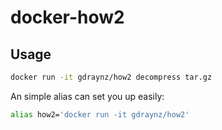 # docker-how2

## Usage

```bash
docker run -it gdraynz/how2 decompress tar.gz
```

An simple alias can set you up easily:
```bash
alias how2='docker run -it gdraynz/how2'
```
